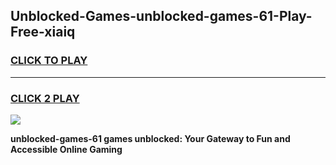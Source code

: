 
## Unblocked-Games-unblocked-games-61-Play-Free-xiaiq
<h3>
<a href="https://premium76.site?title=unblocked-games-61&ref=20A">CLICK TO PLAY</a></h3>
<hr>

<h3>
<a href="https://premium76.site?title=unblocked-games-61&ref=20A">CLICK 2 PLAY</a>
  
</h3>

<a href="https://premium76.site?title=unblocked-games-61&ref=20A"><img src="https://clearcache.store/games.png"></a>


**unblocked-games-61 games unblocked: Your Gateway to Fun and Accessible Online Gaming**
